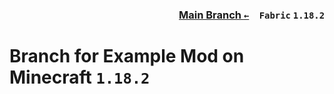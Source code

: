 ### <p align=right>[Main Branch `←`](https://github.com/KrLite/Example-Mod)&emsp;`Fabric` `1.18.2`</p>

# Branch for Example Mod on Minecraft `1.18.2`
